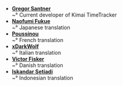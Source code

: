 <!--
This file contains references to people who contributed to the app.
If you helped by translating the app, please send a message on Crowdin.  
You can also send a mail to [gsantner AT mailbox DOT org](http://gsantner.net#contact) to get included.

Schema:  **[Name](Reference)**<br/>~° Text

Where:
  * Name: username, first/lastname
  * Reference: E-Mail, Webpage
  * Text: Information about / kind of contribution

  

## LIST OF CONTRIBUTORS
-->
* **[Gregor Santner](http://gsantner.net)**<br/>~° Current developer of Kimai TimeTracker
* **[Naofumi Fukue](https://github.com/naofum)**<br/>~° Japanese translation
* **[Poussinou](https://github.com/Poussinou)**<br/>~° French translation
* **[xDarkWolf](https://github.com/xDarkWolf)**<br/>~° Italian translation
* **[Victor Fisker](https://discord.gg/49dwg58)**<br/>~° Danish translation
* **[Iskandar Setiadi](https://github.com/freedomofkeima)**<br/>~° Indonesian translation
